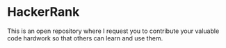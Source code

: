 # HackerRank

This is an open repository where I request you to contribute your valuable code hardwork so that others can learn and use them.
